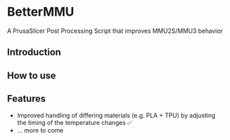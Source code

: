 # BetterMMU
A PrusaSlicer Post Processing Script that improves MMU2S/MMU3 behavior

## Introduction


## How to use


## Features

- Improved handling of differing materials (e.g. PLA + TPU) by adjusting the timing of the temperature changes ✅
- ... more to come
